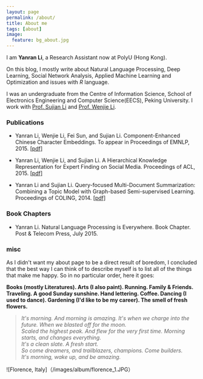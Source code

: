 ```yaml
---
layout: page
permalink: /about/
title: About me
tags: [about]
image:
  feature: bg_about.jpg
---
```


I am **Yanran Li**, a Research Assistant now at PolyU (Hong Kong). 

On this blog, I mostly write about Natural Language Processing, Deep Learning, Social Network Analysis, Applied Machine Learning and Optimization and issues with *R* language.

I was an undergraduate from the Centre of Information Science, School of Electronics Engineering and Computer Science(EECS), Peking University. I work with [Prof. Sujian Li](http://www.icl.pku.edu.cn/member/lisujian/maincontent.htm) and [Prof. Wenjie Li](http://www4.comp.polyu.edu.hk/~cswjli/). 

### Publications

- Yanran Li, Wenjie Li, Fei Sun, and Sujian Li.
Component-Enhanced Chinese Character Embeddings. To appear in Proceedings of EMNLP, 2015. [[pdf]](/files/emnlp2015comp.pdf)

- Yanran Li, Wenjie Li, and Sujian Li. 
A Hierarchical Knowledge Representation for Expert Finding on Social Media. Proceedings of ACL, 2015. [[pdf]](/files/acl2015exp.pdf)

- Yanran Li and Sujian Li. 
Query-focused Multi-Document Summarization: Combining a Topic Model with Graph-based Semi-supervised Learning. Proceedings of COLING, 2014. [[pdf]](/files/coling2014sum.pdf) 

### Book Chapters

- Yanran Li.
Natural Language Processing is Everywhere. Book Chapter. Post & Telecom Press, July 2015. 


### misc

As I didn't want my about page to be a direct result of boredom, I concluded that the best way I can think of to describe myself is to list all of the things that make me happy. So in no particular order, here it goes: 

**Books (mostly Literatures). Arts (I also paint). Running. Family & Friends. Traveling. A good Sunday sunshine. Hand lettering. Coffee. Dancing (I used to dance). Gardening (I'd like to be my career). The smell of fresh flowers.**






       

                 

> *It's morning. And morning is amazing. It's when we charge into the future. When we blasted off for the moon.*    
*Scaled the highest peak. And flew for the very first time. Morning starts, and changes everything.*    
*It's a clean slate. A fresh start.*   
*So come dreamers, and trailblazers, champions. Come builders.*       
*It's morning, wake up, and be amazing.*  
   
![Florence, Italy]（/images/album/florence_1.JPG）

         


<!-- 
## What HPSTR brings to the table:

* Responsive templates for post, page, and post index `_layouts`. Looks great on mobile, tablet, and desktop devices.
* Gracefully degrads in older browsers. Compatible with Internet Explorer 8+ and all modern browsers.  
* Modern and minimal design.
* Sweet animated menu.
* Background image support.
* Readable typography to make your words shine.
* Support for large images to call out your favorite posts.
* Comments powered by [Disqus](http://disqus.com) if you choose to enable.
* Simple and clear permalink structure[^1].
* [Open Graph](https://developers.facebook.com/docs/opengraph/) and [Twitter Cards](https://dev.twitter.com/docs/cards) support for a better social sharing experience.
* Simple [custom 404 page]({{ site.url }}/404.html) to get you started.
* Stylesheets for Pygments and Coderay [syntax highlighting]({{ site.url }}/code-highlighting-post/) to make your code examples look snazzy
* [Grunt](http://gruntjs.com) build script for easy theme development

<div markdown="0"><a href="{{ site.url }}/theme-setup" class="btn btn-info">Install the Theme</a></div>

[^1]: Example: *domain.com/category-name/post-title* -->
